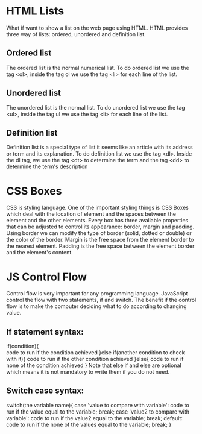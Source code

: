 # HTML Lists
What if want to show a list on the web page using HTML. HTML provides three way of lists: ordered, unordered and definition list.
## Ordered list
The ordered list is the normal numerical list. To do ordered list we use the tag \<ol\>, inside the tag ol we use the tag \<li\> for each line of the list.

## Unordered list
The unordered list is the normal list. To do unordered list we use the tag \<ul\>, inside the tag ul we use the tag \<li\> for each line of the list.

## Definition list
Definition list is a special type of list it seems like an article with its address or term and its explanation. To do definition list we use the tag \<dl\>. Inside the dl tag, we use the tag \<dt\> to determine the term and the tag \<dd\> to determine the term's description

# CSS Boxes
CSS is styling language. One of the important styling things is CSS Boxes which deal with the location of element and the spaces between the element and the other elements. Every box has three available properties that can be adjusted to control its appearance: border, margin and padding. Using border we can modify the type of border (solid, dotted or double) or the color of the border. Margin is the free space from the element border to the nearest element. Padding is the free space between the element border and the element's content.

# JS Control Flow
Control flow is very important for any programming language. JavaScript control the flow with two statements, if and switch. The benefit if the control flow is to make the computer deciding what to do according to changing value.
## If statement syntax:
if(condition){  
    code to run if the condition achieved
}else if(another condition to check with it){
        code to run if the other condition achieved
}else{
        code to run if none of the condition achieved
}
Note that else if and else are optional which means it is not mandatory to write them if you do not need.

## Switch case syntax:
switch(the variable name){
    case 'value to compare with variable':
    code to run if the value equal to the variable;
    break;
    case 'value2 to compare with variable':
    code to run if the value2 equal to the variable;
    break;
    default:
    code to run if the none of the values equal to the variable;
    break;
}
